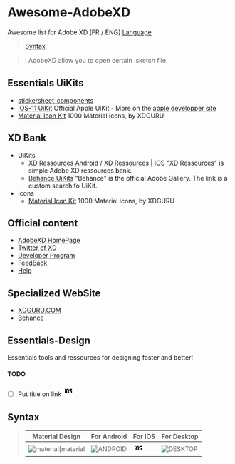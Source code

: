 # Awesome-AdobeXD
Awesome list for Adobe XD [FR / ENG] [Language](lang.md)
> [Syntax](#Syntax)

> :information_source: AdobeXD allow you to open certain .sketch file.

## Essentials UiKits
<!-- > From :point_right: [Essential-Design]() -->
- [stickersheet-components](https://material.io/archive/guidelines/assets/0B_ZRHsOKAKxXdmFkS3ZYSWphMkk/stickersheet-components.xd)
- [IOS-11 UiKit](https://devimages-cdn.apple.com/design/downloads/iOS-11-AdobeXD.dmg) Official Apple UiKit - More on the [apple developper site](https://developer.apple.com/design/resources/)
- [Material Icon Kit](https://www.xdguru.com/adobe-xd-icons-material/) 1000 Material icons, by XDGURU

## XD Bank

- UiKits
    - [XD Ressources](https://xdresources.co/) [Android](https://xdresources.co/tag/android) / [XD Ressources | IOS](https://xdresources.co/tag/ios) "XD Ressources" is simple Adobe XD ressources bank.
    - [Behance UiKits](https://www.behance.net/search?content=projects&sort=appreciations&search=ui%20kit&tools=596340077) "Behance" is the official Adobe Gallery. The link is a custom search fo UiKit.
- Icons
    - [Material Icon Kit](https://www.xdguru.com/adobe-xd-icons-material/) 1000 Material icons, by XDGURU


## Official content
- [AdobeXD HomePage](https://www.adobe.com/products/xd.html)
- [Twitter of XD](https://twitter.com/adobexd)
- [Developer Program](https://www.adobe.io/apis/creativecloud/xd.html)
- [FeedBack](https://adobexd.uservoice.com/)
- [Help](https://helpx.adobe.com/support/xd.html)

## Specialized WebSite
- [XDGURU.COM](https://xdguru.com)
- [Behance](https://behance.com)

## Essentials-Design

Essentials tools and ressources for designing faster and better!

#### TODO 
- [ ] Put title on link ![IOS][IOS]

## Syntax
>|Material Design|For Android | For IOS | For Desktop|
>|-|---|-|-|
>|![material][material|![ANDROID][ANDROID] | ![IOS][IOS] | ![DESKTOP][DESKTOP]|

[IOS]: res/apple-ios24.png
[ANDROID]: https://github.com/MattixNow/Awesome-AdobeXD/
[DESKTOP]: https://github.com/MattixNow/Awesome-AdobeXD/
[material]: https://github.com/MattixNow/Awesome-AdobeXD/
